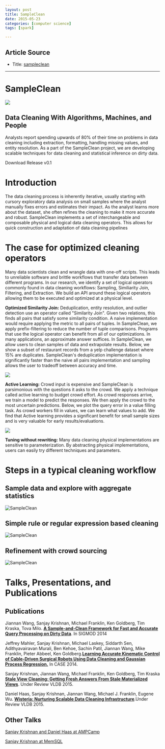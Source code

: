 ```yaml
---
layout: post
title: SampleClean
date: 2015-05-23
categories: [computer science]
tags: [spark]

---
```



## Article Source

* Title: [sampleclean](http://sampleclean.org)

---

# SampleClean

![](http://sampleclean.org/logo.png)

Data Cleaning With Algorithms, Machines, and People
---------------------------------------------------

Analysts report spending upwards of 80% of their time on problems in
data cleaning including extraction, formatting, handling missing values,
and entity resolution. As a part of the SampleClean project, we are
developing scalable techniques for data cleaning and statistical
inference on dirty data.

[](http://sampleclean.org/release.html)

Download Release v0.1

Introduction
============

The data cleaning process is inherently iterative, usually starting with
cursory exploratory data analysis on small samples where the analyst
manually fixes errors and estimates their impact. As the analyst learns
more about the dataset, she often refines the cleaning to make it more
accurate and robust. SampleClean implements a set of interchangeable and
composable physical and logical data cleaning operators. This allows for
quick construction and adaptation of data cleaning pipelines 

The case for optimized cleaning operators
=========================================

Many data scientists clean and wrangle data with one-off scripts. This
leads to unreliable software and brittle workflows that transfer data
between different programs. In our research, we identify a set of
logical operators commonly found in data cleaning workflows: Sampling,
Similiarity Join, Filtering, and Extraction. We build an API around
these logical operators allowing them to be executed and optimized at a
physical level. 
 
 **Optimized Similarity Join:** Deduplication, entity resolution, and
outlier detection use an operator called "Similarity Join". Given two
relations, this finds all pairs that satisfy some similarity condition.
A naive implementation would require applying the metric to all pairs of
tuples. In SampleClean, we apply prefix-filtering to reduce the number
of tuple comparisons. Programs that use the logical operator can benefit
from all of our optimizations. 
 In many applications, an approximate answer suffices. In SampleClean,
we allow users to clean samples of data and extrapolate results. Below,
we show a subset of restaurant records from a yelp challenge dataset
where 15% are duplicates. SampleClean's deduplication implementation is
significantly faster than the naive all pairs implementation and
sampling allows the user to tradeoff between accuracy and time.

![](http://sampleclean.org/sampleclean_yelp.png)


 
 **Active Learning:** Crowd input is expensive and SampleClean is
parsimonious with the questions it asks to the crowd. We apply a
technique called active learning to budget crowd effort. As crowd
responses arrive, we train a model to predict the responses. We then
apply the crowd to the most uncertain predictions. Below, we plot the
query error in a value filling task. As crowd workers fill in values, we
can learn what values to add. We find that Active learning provides a
significant benefit for small sample sizes and is very valuable for
early results/evaluations.

![](http://sampleclean.org/sampleclean_active.png)


 
 **Tuning without rewriting:** Many data cleaning physical
implementations are sensitive to parameterization. By abstracting
physical implementations, users can easily try different techniques and
parameters. 
 
 

# Steps in a typical cleaning workflow


Sample data and explore with aggregate statistics
-------------------------------------------------

![SampleClean](http://sampleclean.org/figures/intro.png) 

Simple rule or regular expression based cleaning
------------------------------------------------

![SampleClean](http://sampleclean.org/figures/intro2.png) 

Refinement with crowd sourcing
------------------------------

![SampleClean](http://sampleclean.org/figures/intro3.png)



# Talks, Presentations, and Publications


## Publications

Jiannan Wang, Sanjay Krishnan, Michael Franklin, Ken Goldberg, Tim Kraska, Tova Milo. **[A Sample-and-Clean Framework for Fast and Accurate Query Processing on Dirty Data](https://amplab.cs.berkeley.edu/publication/a-sample-and-clean-framework-for-fast-and-accurate-query-processing-on-dirty-data/)**. In SIGMOD 2014

Jeffrey Mahler, Sanjay Krishnan, Michael Laskey, Siddarth Sen, Adithyavairavan Murali, Ben Kehoe, Sachin Patil, Jiannan Wang, Mike Franklin, Pieter Abbeel, Ken Goldberg.**[Learning Accurate Kinematic Control of Cable-Driven Surgical Robots Using Data Cleaning and Gaussian Process Regression.](http://goldberg.berkeley.edu/pubs/jeff-case2014-v30.pdf)** In CASE 2014.

Sanjay Krishnan, Jiannan Wang, Michael Franklin, Ken Goldberg, Tim Kraska **[Stale View Cleaning: Getting Fresh Answers From Stale Materialized Views](https://www.ocf.berkeley.edu/~sanjayk/pubs/svc.pdf)**. Under Review VLDB 2015.

Daniel Haas, Sanjay Krishnan, Jiannan Wang, Michael J. Franklin, Eugene Wu. **[Wisteria: Nurturing Scalable Data Cleaning Infrastructure](http://goldberg.berkeley.edu/pubs/jeff-case2014-v30.pdf)**.Under Review VLDB 2015.


## Other Talks


[Sanjay Krishnan and Daniel Haas at AMPCamp](https://www.youtube.com/watch?v=8adSIdJodJY)

[Sanjay Krishnan at MemSQL](http://sampleclean.org/memsql-talk.pdf)
